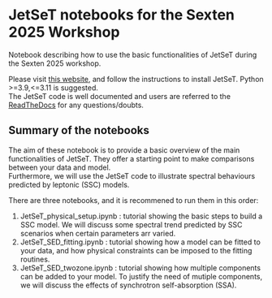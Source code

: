 # JetSeT notebooks for the Sexten 2025 Workshop
Notebook describing how to use the basic functionalities of JetSeT during the Sexten 2025 workshop.

Please visit [this website](https://jetset.readthedocs.io/en/1.3.0/install.html), and follow the instructions to install JetSeT. Python >=3.9,<=3.11 is suggested.<br>
The JetSeT code is well documented and users are referred to the [ReadTheDocs](https://jetset.readthedocs.io/en/1.3.0/index.html) for any questions/doubts.

## Summary of the notebooks
The aim of these notebook is to provide a basic overview of the main functionalities of JetSeT. They offer a starting point to make comparisons between your data and model.<br>
Furthermore, we will use the JetSeT code to illustrate spectral behaviours predicted by leptonic (SSC) models.<br>

There are three notebooks, and it is recommened to run them in this order:<br>
1. JetSeT_physical_setup.ipynb : tutorial showing the basic steps to build a SSC model. We will discuss some spectral trend predicted by SSC scenarios when certain parameters arr varied.
2. JetSeT_SED_fitting.ipynb : tutorial showing how a model can be fitted to your data, and how physical constraints can be imposed to the fitting routines.
3. JetSeT_SED_twozone.ipynb : tutorial showing how multiple components can be added to your model. To justify the need of mutiple components, we will discuss the effects of synchrotron self-absorption (SSA).
